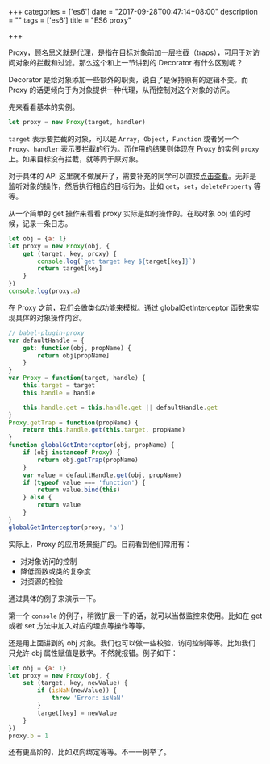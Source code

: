 +++
categories = ['es6']
date = "2017-09-28T00:47:14+08:00"
description = ""
tags = ['es6']
title = "ES6 proxy"

+++

Proxy，顾名思义就是代理，是指在目标对象前加一层拦截（traps），可用于对访问对象的拦截和过滤。那么这个和上一节讲到的 Decorator 有什么区别呢？

Decorator 是给对象添加一些额外的职责，说白了是保持原有的逻辑不变。而 Proxy 的话更倾向于为对象提供一种代理，从而控制对这个对象的访问。

先来看看基本的实例。

```javascript
let proxy = new Proxy(target, handler)
```

`target` 表示要拦截的对象，可以是 `Array`，`Object`，`Function` 或者另一个 `Proxy`。`handler` 表示要拦截的行为。而作用的结果则体现在 Proxy 的实例 `proxy` 上。如果目标没有拦截，就等同于原对象。

对于具体的 API 这里就不做展开了，需要补充的同学可以直接[点击查看](https://developer.mozilla.org/en-US/docs/Web/JavaScript/Reference/Global_Objects/Proxy)。无非是监听对象的操作，然后执行相应的目标行为。比如 `get`，`set`，`deleteProperty` 等等。

从一个简单的 get 操作来看看 proxy 实际是如何操作的。在取对象 obj 值的时候，记录一条日志。

```javascript
let obj = {a: 1}
let proxy = new Proxy(obj, {
    get (target, key, proxy) {
        console.log(`get target key ${target[key]}`)
        return target[key]
    }
})
console.log(proxy.a)
```

在 Proxy 之前，我们会做类似功能来模拟。通过 globalGetInterceptor 函数来实现具体的对象操作内容。

```javascript
// babel-plugin-proxy
var defaultHandle = {
    get: function(obj, propName) {
        return obj[propName]
    }
}
var Proxy = function(target, handle) {
    this.target = target
    this.handle = handle

    this.handle.get = this.handle.get || defaultHandle.get
}
Proxy.getTrap = function(propName) {
    return this.handle.get(this.target, propName)
}
function globalGetInterceptor(obj, propName) {
    if (obj instanceof Proxy) {
        return obj.getTrap(propName)
    }
    var value = defaultHandle.get(obj, propName)
    if (typeof value === 'function') {
        return value.bind(this)
    } else {
        return value
    }
}
globalGetInterceptor(proxy, 'a')
```


实际上，Proxy 的应用场景挺广的。目前看到他们常用有：
* 对对象访问的控制
* 降低函数或类的复杂度
* 对资源的检验

通过具体的例子来演示一下。

第一个 `console` 的例子，稍微扩展一下的话，就可以当做监控来使用。比如在 get 或者 set 方法中加入对应的埋点等操作等等。

还是用上面讲到的 obj 对象。我们也可以做一些校验，访问控制等等。比如我们只允许 obj 属性赋值是数字。不然就报错。例子如下：

```javascript
let obj = {a: 1}
let proxy = new Proxy(obj, {
    set (target, key, newValue) {
        if (isNaN(newValue)) {
            throw 'Error: isNaN'
        }
        target[key] = newValue
    }
})
proxy.b = 1
```

还有更高阶的，比如双向绑定等等。不一一例举了。















